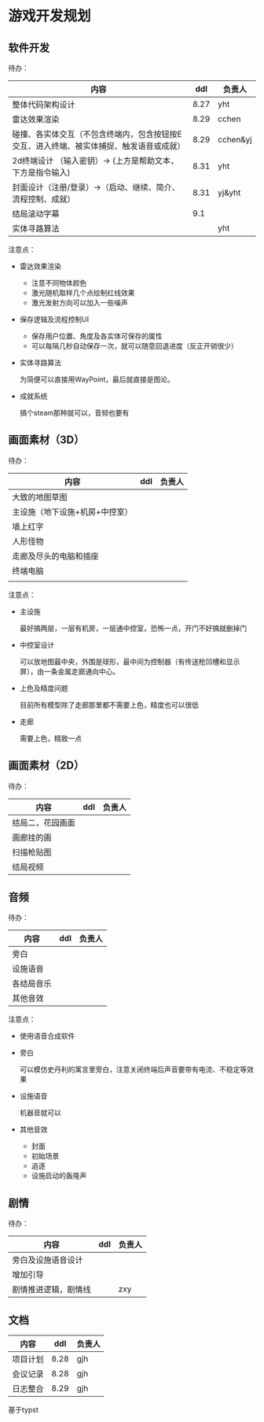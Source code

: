 # 游戏开发规划



## 软件开发

待办：

| 内容                                                         | ddl  | 负责人 |
| ------------------------------------------------------------ | ---- | ------ |
| 整体代码架构设计                                             | 8.27 |  yht  |
| 雷达效果渲染                                                 |   8.29   |   cchen     |
| 碰撞、各实体交互（不包含终端内，包含按钮按E交互、进入终端、被实体捕捉、触发语音或成就） |   8.29   |    cchen&yj    |
| 2d终端设计 （输入密钥）-> (上方是帮助文本，下方是指令输入)   |   8.31   |    yht    |
| 封面设计（注册/登录）->（启动、继续、简介、流程控制、成就）                  |   8.31   |    yj&yht    |
| 结局滚动字幕                                                 |   9.1   |        |
| 实体寻路算法                                                 |      |   yht     |

注意点：

+ 雷达效果渲染

  + 注意不同物体颜色
  + 激光随机取样几个点绘制红线效果
  + 激光发射方向可以加入一些噪声

+ 保存逻辑及流程控制UI

  + 保存用户位置、角度及各实体可保存的属性
  + 可以每隔几秒自动保存一次，就可以随意回退进度（反正开销很少）

+ 实体寻路算法

  为简便可以直接用WayPoint，最后就直接是图论。

+ 成就系统

  搞个steam那种就可以，音频也要有


## 画面素材（3D）

待办：

| 内容                           | ddl  | 负责人 |
| ------------------------------ | ---- | ------ |
| 大致的地图草图|||
| 主设施（地下设施+机房+中控室） |      |        |
| 墙上红字                       |      |        |
| 人形怪物                       |      |        |
| 走廊及尽头的电脑和插座         |      |        |
| 终端电脑                       |      |        |
|                                |      |        |

注意点：

+ 主设施

  最好搞两层，一层有机房，一层通中控室，恐怖一点，开门不好搞就删掉门

+ 中控室设计

  可以放地图最中央，外围是球形，最中间为控制器（有传送枪凹槽和显示屏），由一条金属走廊通向中心。
  
+ 上色及精度问题

  目前所有模型除了走廊那里都不需要上色，精度也可以很低

+ 走廊

  需要上色，精致一点

## 画面素材（2D）

待办：

| 内容             | ddl  | 负责人 |
| ---------------- | ---- | ------ |
| 结局二，花园画面 |      |        |
| 画廊挂的画       |      |        |
| 扫描枪贴图       |      |        |
| 结局视频         |      |        |


## 音频

待办：

| 内容       | ddl  | 负责人 |
| ---------- | ---- | ------ |
| 旁白       |      |        |
| 设施语音   |      |        |
| 各结局音乐 |      |        |
| 其他音效   |      |        |

注意点：



+ 使用语音合成软件

+ 旁白

  可以模仿史丹利的寓言里旁白，注意关闭终端后声音要带有电流、不稳定等效果

+ 设施语音

  机器音就可以
  
+ 其他音效

  + 封面
  + 初始场景
  + 追逐
  + 设施启动的轰隆声

## 剧情

待办：

| 内容               | ddl  | 负责人 |
| ------------------ | ---- | ------ |
| 旁白及设施语音设计 |      |        |
| 增加引导           |      |        |
| 剧情推进逻辑，剧情线 | |      zxy

## 文档
|内容|ddl|负责人|
|----|----|----|
|项目计划|8.28|gjh|
|会议记录|8.28|gjh|
|日志整合|8.29|gjh|

基于typst


